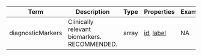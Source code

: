 |Term | Description | Type | Properties | Example | Enum|
| ---| ---| ---| ---| ---| --- |
| diagnosticMarkers | Clinically relevant biomarkers. RECOMMENDED. | array | [id](./id.md), [label](./label.md) | NA | NA|
